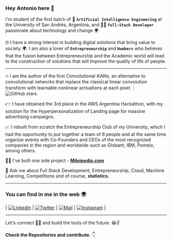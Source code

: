 <!-- 
Hope you ❤️ the repo. Don't forget to follow. 
-->

### Hey Antonio here 👋

I'm student of the first batch of 🧠 **`Artificial Intelligence Engineering`** at the University of San Andrés, Argentina, and 👨‍💻 **`Full-Stack Developer`** passionate about technology and change 🌍


🤓 I have a strong interest in building digital solutions that bring value to society 🌍. I am also a lover of **`Entrepreneurship`** and **`Numbers`** who believes that the fusion between Entrepreneurship and the Academic world will lead to the construction of solutions that will improve the quality of life of people.

---



<!--- 🎁 Thanks for checking my profile. I got something for you 👉 [**Flexbox-Guide**](https://flexbox-guide.vercel.app/)⚡ A Guide for the concept of `CSS Flexbox`, `Responsive Design` and Simply `CSS code Generator`. 🎉 (agregar algo de la carrera mio)-->

 🔥 I am the author of the first Convolutional-KANs, an alternative to convolutional networks that replace the classical linear convolution transform with learnable nonlinear activations at each pixel  ｜ ![GitHub stars](https://img.shields.io/github/stars/AntonioTepsich/Convolutional-KANs?style=social)
 
 👉 I have obtained the 3rd place in the AWS Argentina Hackathon, with my solution for the Hyperpersonalization of Landing page for massive advertising campaigns.

 📈  I rebuilt from scratch the Entrepreneurship Club of my University, which I had the opportunity to put together a team of 8 people and at the same time organize events with Co-Founders and CEOs of the most recognized companies in the region and worldwide such as Globant, IBM, Pomelo, among others.  
 
 👨‍💻 I've built one side project - [**Mileipedia.com**](https://mileipedia.com)

 💬 Ask me about Full Stack Development, Entrepreneurship, Cloud, Machine Learning, Competitions and of course, **statistics**.
 
---
### You can find in me in the web 🌍


| [![LinkedIn](http://img.shields.io/badge/-LinkedIn-0077B5?style=flat&logo=linkedIn&logoColor=white)][linkedin] |
 [![Twitter](http://img.shields.io/badge/-Twitter-1DA1F2?style=flat&logo=twitter&logoColor=white)][twitter] |
 [![Mail](https://img.shields.io/badge/-Gmail-D14836?style=flat&logo=gmail&logoColor=white)][mail] |
 [![Instagram](http://img.shields.io/badge/-Instagram-E4405F?style=flat&logo=instagram&logoColor=white)][instagram] |

---

Let's connect 👨‍💻 and build the tools of the future. 😁✌ 

**Check the Repositories and contribute.** 👇


[linkedin]: https://www.linkedin.com/in/antonio-tepsich/?locale=en_US
[mail]:mailto:atepsich@udesa.edu.ar
[twitter]: https://x.com/antotepsich
[instagram]: https://www.instagram.com/antoniotepsich/
